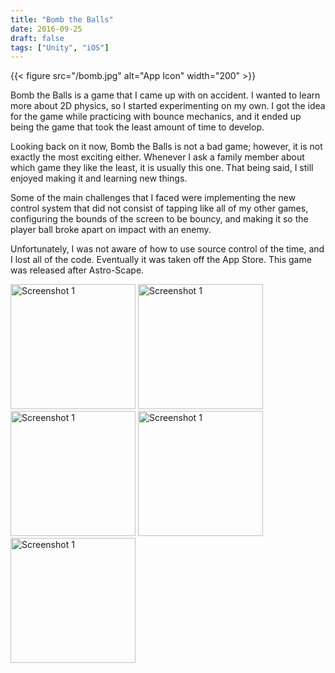 ```yaml
---
title: "Bomb the Balls"
date: 2016-09-25
draft: false
tags: ["Unity", "iOS"]
---
```


{{< figure src="/bomb.jpg" alt="App Icon" width="200" >}}

Bomb the Balls is a game that I came up with on accident. I wanted to learn more about 2D physics, so I started experimenting on my own. I got the idea for the game while practicing with bounce mechanics, and it ended up being the game that took the least amount of time to develop.

Looking back on it now, Bomb the Balls is not a bad game; however, it is not exactly the most exciting either. Whenever I ask a family member about which game they like the least, it is usually this one. That being said, I still enjoyed making it and learning new things.

Some of the main challenges that I faced were implementing the new control system that did not consist of tapping like all of my other games, configuring the bounds of the screen to be bouncy, and making it so the player ball broke apart on impact with an enemy.

Unfortunately, I was not aware of how to use source control of the time, and I lost all of the code. Eventually it was taken off the App Store. This game was released after Astro-Scape.

<img src="/bomb1.jpg" alt="Screenshot 1" width="200" style="display: inline-block">
<img src="/bomb2.jpg" alt="Screenshot 1" width="200" style="display: inline-block">
<img src="/bomb3.jpg" alt="Screenshot 1" width="200" style="display: inline-block">
<img src="/bomb4.jpg" alt="Screenshot 1" width="200" style="display: inline-block">
<img src="/bomb5.jpg" alt="Screenshot 1" width="200" style="display: inline-block">



